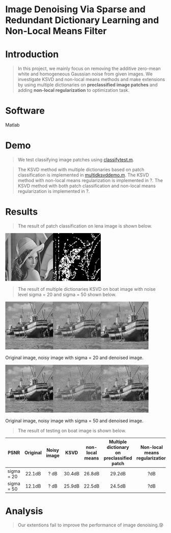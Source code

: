 # Image Denoising Via Sparse and Redundant Dictionary Learning and Non-Local Means Filter

# Introduction

> In this project, we mainly focus on removing the additive zero-mean white and homogeneous Gaussian noise from given images. We investigate KSVD and non-local means methods and make extensions by using multiple dictionaries on **preclassified image patches** and adding **non-local regularization** to optimization task.

# Software
Matlab

# Demo

> We test classifying image patches using [classifytest.m](./classifytest.m).

> The KSVD method with multiple dictionaries based on patch classification is implemented in [multidksvddemo.m](./multidksvddemo.m). The KSVD method with non-local means regularization is implemented in ?. The KSVD method with both patch classification and non-local means regularization is implemented in ?.

# Results

> The result of patch classification on lena image is shown below.

<img width="150" height="150" src="./result/lena.png"><img width="150" height="150" src="./result/lena_block.jpg">

> The result of multiple dictionaries KSVD on boat image with noise level sigma = 20 and sigma = 50 shown below.

<img width="150" height="150" src="./result/boat.png"><img width="150" height="150" src="./result/boat_noise20.jpg"><img width="150" height="150" src="./result/multid.jpg">

Original image, noisy image with sigma = 20 and denoised image.

<img width="150" height="150" src="./result/boat.png"><img width="150" height="150" src="./result/boat_noise50.jpg"><img width="150" height="150" src="./result/multid50.jpg">

Original image, noisy image with sigma = 50 and denoised image.

> The result of testing on boat image is shown below.

| PSNR | Original | Noisy image | KSVD |non-local means |Multiple dictionary on preclassified patch| Non-local means regularization| Both
| ------------- | :-------------: | :-------------: | :-------------: | :-------------: | :------------: | :-------------: | :-------------: |
| sigma = 20 |22.1dB | ? dB | 30.4dB | 26.8dB | 29.2dB| ?dB| ?dB|
| sigma = 50 |12.1dB | ? dB | 25.9dB | 22.5dB | 24.5dB| ?dB| ?dB|
# Analysis

> Our extentions fail to improve the performance of image denoising.:cold_sweat:
